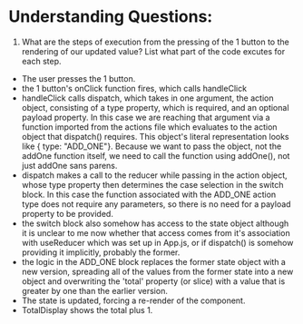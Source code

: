 # Understanding Questions:
1. What are the steps of execution from the pressing of the 1 button to the rendering of our updated value? List what part of the code excutes for each step.
* The user presses the 1 button.
* the 1 button's onClick function fires, which calls handleClick
* handleClick calls dispatch, which takes in one argument, the action object, consisting of a type property, which is required, and an optional payload property. In this case we are reaching that argument via a function imported from the actions file which evaluates to the action object that dispatch() requires. This object's literal representation looks like { type: "ADD_ONE"}. Because we want to pass the object, not the addOne function itself, we need to call the function using addOne(), not just addOne sans parens. 
* dispatch makes a call to the reducer while passing in the action object, whose type property then determines the case selection in the switch block. In this case the function associated with the ADD_ONE action type does not require any parameters, so there is no need for a payload property to be provided. 
* the switch block also somehow has access to the state object although it is unclear to me now whether that access comes from it's association with useReducer which was set up in App.js, or if dispatch() is somehow providing it implicitly, probably the former. 
* the logic in the ADD_ONE block replaces the former state object with a new version, spreading all of the values from the former state into a new object and overwriting the 'total' property (or slice) with a value that is greater by one than the earlier version. 
* The state is updated, forcing a re-render of the component.
* TotalDisplay shows the total plus 1.
